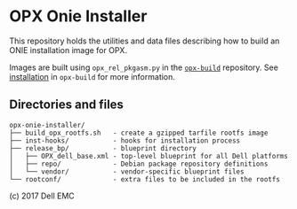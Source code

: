 # OPX Onie Installer

This repository holds the utilities and data files describing how to build an ONIE installation image for OPX.

Images are built using `opx_rel_pkgasm.py` in the [`opx-build`](http://git.openswitch.net/cgit/opx/opx-build/) repository. See [installation](https://github.com/open-switch/opx-build#installation) in `opx-build` for more information.

## Directories and files

```
opx-onie-installer/
├── build_opx_rootfs.sh   - create a gzipped tarfile rootfs image
├── inst-hooks/           - hooks for installation process
├── release_bp/           - blueprint directory
│   ├── OPX_dell_base.xml - top-level blueprint for all Dell platforms
│   ├── repo/             - Debian package repository definitions
│   └── vendor/           - vendor-specific blueprint files
└── rootconf/             - extra files to be included in the rootfs
```

(c) 2017 Dell EMC

